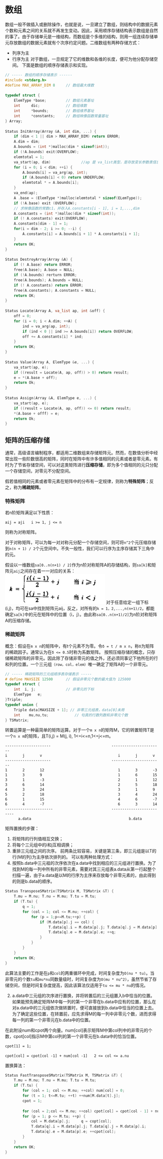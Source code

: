 # 数组

数组一般不做插入或删除操作，也就是说，一旦建立了数组，则结构中的数据元素个数和元素之间的关系就不再发生变动。因此，采用顺序存储结构表示数组是自然的事了。由于存储单元是一维结构，而数组是个多维的结构，则用一组连续存储单元存放数组的数据元素就有个次序约定问题。二维数组有两种存储方式：
* 列序为主 
* 行序为主
对于数组，一旦规定了它的维数和各维的长度，便可为他分配存储空间。
下面是数组的顺序存储表示和实现。
```c
// ----- 数组的顺序存储表示 ------
#include <stdarg.h>     
#define MAX_ARRAY_DIM 8     // 数组最大维数

typedef struct {
    ElemType *base;         // 数组元素基址
    int     dic;            // 数组维数
    int     *bounds;        // 数组维界基址
    int     *constants;     // 数组映像函数常量基址
} Array;

Status InitArray(Array &A, int dim, ...) {
    if (dim < 1 || dim > MAX_ARRAY_DIM) return ERROR;
    A.dim = dim;
    A.bounds = (int *)malloc(dim * sizeof(int));
    if (!A.bounds) exit(OVERFLOW);
    elemtotal = 1;
    va_start(ap, dim)              //ap 是 va_list类型，是存放变长参数表信息的数组
    for (i = 0; i < dim; ++i) {
        A.bounds[i] = va_arg(ap, int);
        if (A.bounds[i] < 0) return UNDERFLOW;
        elemtotal * = A.bounds[i];
    }
    va_end(ap);
    A .base = (ElemType *)malloc(elemtotal * sizeof(ELemType));
    if (!A.base) exit (OVERFLOW);
    // 求映像函数的常数c1，并存入A.constants[i - 1], i = 1,...,dim
    A.constants = (int *)malloc(dim * sizeof(int));
    if (! A.constants) exit(OVERFLOW);
    A.constants[dim - 1] = 1; 
    for(i = dim - 2; i >= 0; --i) {
        A.constants[i] = A.bounds[i + 1] * A.constants[i + 1];
    }
    return OK;
}

Status DestroyArray(Array &A) {
    if (! A.base) return ERROR;
    free(A.base); A.base = NULL;
    if (!A.bounds) rerturn ERROR;
    free(A.bounds); A.bounds = NULL;
    if (! A.constants) return ERROR;
    free(A.constants); A.constants = NULL;
    return OK;
}

Status Locate(Array A, va_list ap, int &off) {
    off = 0;
    for (i = 0; i < A.dim; ++A) {
        ind = va_arg(ap, int);
        if (ind < 0 || ind >= A.bounds[i]) return OVERFLOW;
        off += A.constants[i] * ind;
    }
    return OK;
}

Status Value(Array A, ElemType &e, ...) {
    va_start(ap, e);
    if ((result = Locate(A, ap, off)) > 0) return result;
    e = *(A.base + off);
    return Ok;
}

Status Assign(Array &A, ElemType e, ...) {
    va_start(ap, e);
    if ((result = Locate(A, ap, off)) <= 0) return result;
    *(A.base + offf) = e;
    return Ok;
}

```
## 矩阵的压缩存储

通常，高级语言编制程序，都适用二维数组来存储矩阵元。然而，在数值分析中经常出现一些阶数很高的矩阵，同时在矩阵中有许多值相同的元素或者是零元素。有时为了节省存储空间，可以对这类矩阵进行**压缩存储**，即为多个值相同的元只分配一个存储空间，对零元不分配空间。

假若值相同的元素或者零元素在矩阵中的分布有一定规律，则称为**特殊矩阵**；反之，称为**稀疏矩阵**。

### 特殊矩阵

若n阶矩阵满足以下性质：
```
aij = aji   i >= 1, j <= n
```
则称为对称矩阵。

对于对称矩阵，可以为每一对对称元分配一个存储空间，则可将`n^2`个元压缩存储到`n(n + 1) / 2`个元空间中。不失一般性，我们可以行序为主序存储其下三角中的元。

假设以一维数组`sa[0..n(n+1) / 2]`作为n阶对称矩阵A的存储结构，则`sa[k]`和矩阵元`aij`之间存在着一一对应的关系：
![Array-01](/img/Array01.jpeg)
对于任意给定一组下标(i,j)，均可在sa中找到矩阵元aij，反之，对所有的`k = 1，2,...,n(n+1)/2`，都能确定`sa[k]`中的元在矩阵中的位置（i，j）。由此称`sa[0..n(n+1)/2]`为n阶对称矩阵A的压缩存储。

### 稀疏矩阵

概念：假设在`m x n`的矩阵中，有t个元素不为零。令`δ = t / m x n`，称`δ`为矩阵的稀疏因子。通常认为在`δ <= 0.5`时称为系数矩阵。
按照压缩存储的概念，只存储稀疏矩阵的非零元。因此除了存储非零元的值之外，还必须同事记下他所在的行和列的位置。一个三元组`（row，col，elem）`唯一确定了矩阵A的一个非零元。
```c
// ----- 稀疏矩阵的三元组顺序表存储表示 -----
# define MAXSIZE 12500      // 假设非零元个数的最大值为 125000
typedef struct {
    int  i, j;              // 非零元的下标
    ElemType   e;           
}Triple;
typedef union {
    Triple data[MAXSIZE + 1]; // 非零三元组表，data[0]未用
    int    mu,nu,tu;            // 句真的行数列数和非零元个数
} TSMatrix;
```


转置运算是一种最简单的矩阵运算。对于一个`m x n`的矩阵M，它的转置矩阵T是一个`n x m`的矩阵，且T(i,j) = M(j, i), 1<=i<=n,1<=j<=m。 
```
---------------------                            -----------------------
i       j       v                                   i       j       v
---------------------                            -----------------------
1       2       12                                  1       3       -3
1       3       9                                   1       6       15
3       1       -3                                  2       1       12
3       6       14                                  2       5       18
4       3       24                                  3       1       9
5       2       18                                  3       4       24
6       1       15                                  4       6       -7
6       4       -7                                  6       3       14
----------------------                           -------------------------
      a.data                                             b.data
```
矩阵置换的步骤：
1. 将矩阵的行列值相互交换；
2. 将每个三元组中的i和j互相调换；
3. 重排三元组之间的次序。
前两条比较容易，关键是第三条，即三元组是以T的行(M的列)为主序依次排列的。
可以有两种处理方式：
1. 按照b.data中三元祖的次序依次在a.data中找到相应的三元组进行置换。为了找到M的每一列中所有的非零元素，需要对其三元组表a.data从第一行起整个扫描一遍，由于a.data是以M的行序为主序来存放每个非零元素的，由此得到的则是b.data的顺序。
```c
Status TransposeSMatrix(TSMatrix M, TSMatrix &T) {
    T.mu = M.nu; T.nu = M.mu; T.tu = M.tu;
    if (T.tu) {
        q = 1;
        for (col = 1; col <= M.nu; ++col) {
            for (p = 1;p<=M.tu;++p) {
                if (M.data[p].j == col) {
                    T.data[q].i = M.data[p].j; T.data[q].j = M.data[p].i;
                    T.data[q].e = M.data[p].e; ++q;
                }
            }
        }
    }
    return OK;
}
```
此算法主要的工作是在`p`和`col`的两重循环中完成，时间复杂度为`O(nu * tu)`。当非零元的个数`tu`和`mu*nu`同数量级时，时间复杂度为`O(mu * nu^2)`，虽然节省了存储空间，但是时间复杂度提高，因此该算法仅适用于`tu <= mu * nu`的情况。

2. a.data中三元组的次序进行置换，并将转置后的三元组置入b中恰当的位置。如果能预先确定矩阵M中每一列的第一个非零在b.data中应有的位置，那么在对a.data中的三元组依次做转置时，便可直接放到b.data中恰当的位置上去。为了确定这些位置，在转置前，应先求得M的每一列中非零元个数，进而求得每一列的第一个非零元在b.data中的位置。

在此附设num和cpot两个向量。num[col]表示矩阵M中第col列中的非零元的个数，cpot[col]指示M中第col列的第一个非零元在b.data中的恰当位置。
```
cpot[1] = 1;

cpot[col] = cpot[col -1] + num[col -1]   2 <= col <= a.nu
```
置换算法：
```c
Status FastTransposeSMatrix(TSMatrix M, TSMatrix &T) {
    T.mu = M.nu; T.nu = M.mu; T.tu = M.tu;
    if (T.tu) {
        for (col = 1; col <= M.nu; ++col) num[col] = 0;
        for (t = 1; t<=M.tu; ++t) ++num[M.data[t].j];
        cpot = 1;

        for (col = 2;col <= M.nu; ++col) cpot[col] = cpot[col - 1] + num[col - 1];
        for (p = 1; p <= M.tu; ++p) {
            col = M.data[p].j;     q = copt[col];
            T.data[q].i = M.data[p].j; T.data[q].j = M.data[p].i;
            T.data[q].e = M.data[p].e; ++cpot[col];
        }
    }
    return OK;
}
```
